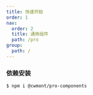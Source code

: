 ```yaml
---
title: 快速开始
order: 1
nav:
  order: 2
  title: 通用组件
  path: /pro
group:
  path: /
---
```


### 依赖安装

```bash
$ npm i @cwmont/pro-components
```
